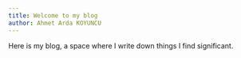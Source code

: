 ```yaml
---
title: Welcome to my blog
author: Ahmet Arda KOYUNCU
---
```


Here is my blog, a space where I write down things I find significant.
